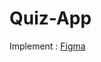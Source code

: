 # Quiz-App

Implement : 
[Figma](https://www.figma.com/design/m4NS4xe3HC49FLiFuzNkUX/Quiz-App-UI-Design--Community-?node-id=0-1&p=f&t=TAxQS5tKUPTTXd1R-0)
